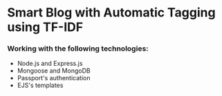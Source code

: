 # Smart Blog with Automatic Tagging using TF-IDF

### Working with the following technologies:

- Node.js and Express.js
- Mongoose and MongoDB
- Passport's authentication
- EJS's templates


